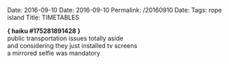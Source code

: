 Date: 2016-09-10
Date: 2016-09-10
Permalink: /20160910
Date: 
Tags: rope island
Title: TIMETABLES
  
**{ haiku #175281891428 }**  
public transportation issues totally aside  
and considering they just installed tv screens  
a mirrored selfie was mandatory  
